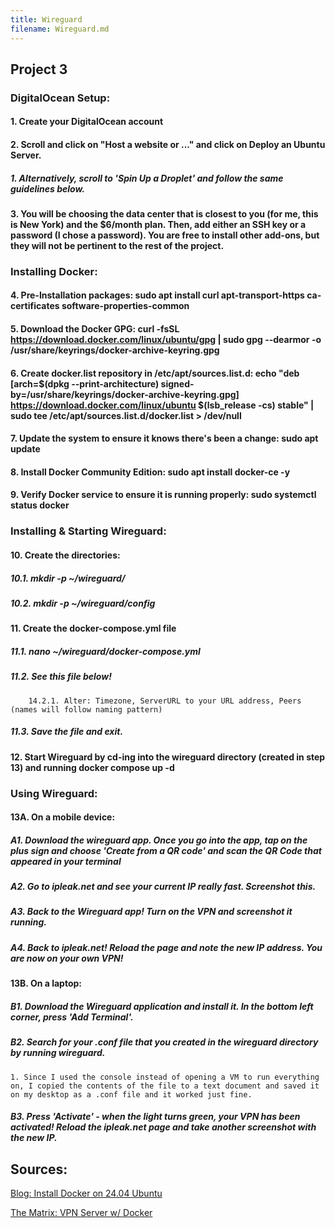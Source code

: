 ```yaml
---
title: Wireguard
filename: Wireguard.md
---
```


## Project 3
### DigitalOcean Setup:  

#### 1. Create your DigitalOcean account  

#### 2. Scroll and click on "Host a website or ..." and click on Deploy an Ubuntu Server.  
##### 1. Alternatively, scroll to 'Spin Up a Droplet' and follow the same guidelines below.  

#### 3. You will be choosing the data center that is closest to you (for me, this is New York) and the $6/month plan. Then, add either an SSH key or a password (I chose a password). You are free to install other add-ons, but they will not be pertinent to the rest of the project.  

### Installing Docker:
#### 4. Pre-Installation packages: **sudo apt install curl apt-transport-https ca-certificates software-properties-common**  

#### 5. Download the Docker GPG: **curl -fsSL https://download.docker.com/linux/ubuntu/gpg | sudo gpg --dearmor -o /usr/share/keyrings/docker-archive-keyring.gpg**  

#### 6. Create docker.list repository in /etc/apt/sources.list.d: **echo "deb [arch=$(dpkg --print-architecture) signed-by=/usr/share/keyrings/docker-archive-keyring.gpg] https://download.docker.com/linux/ubuntu $(lsb_release -cs) stable" | sudo tee /etc/apt/sources.list.d/docker.list > /dev/null**  

#### 7. Update the system to ensure it knows there's been a change: **sudo apt update**  

#### 8. Install Docker Community Edition: **sudo apt install docker-ce -y**  

#### 9. Verify Docker service to ensure it is running properly: **sudo systemctl status docker**  

### Installing & Starting Wireguard:
#### 10. Create the directories: 
##### 10.1. **mkdir -p ~/wireguard/**
##### 10.2. **mkdir -p ~/wireguard/config**
#### 11. Create the docker-compose.yml file
##### 11.1. **nano ~/wireguard/docker-compose.yml**
##### 11.2. See this file below! 
		14.2.1. Alter: Timezone, ServerURL to your URL address, Peers (names will follow naming pattern)
##### 11.3. Save the file and exit.
#### 12. Start Wireguard by cd-ing into the wireguard directory (created in step 13) and running **docker compose up -d**

### Using Wireguard:
#### 13A. On a mobile device:
##### A1. Download the wireguard app. Once you go into the app, tap on the plus sign and choose 'Create from a QR code' and scan the QR Code that appeared in your terminal
##### A2. Go to ipleak.net and see your current IP really fast. Screenshot this.
##### A3. Back to the Wireguard app! Turn on the VPN and screenshot it running.
##### A4. Back to ipleak.net! Reload the page and note the new IP address. You are now on your own VPN!
#### 13B. On a laptop:
##### B1. Download the Wireguard application and install it. In the bottom left corner, press 'Add Terminal'. 
##### B2. Search for your .conf file that you created in the wireguard directory by running wireguard. 
	1. Since I used the console instead of opening a VM to run everything on, I copied the contents of the file to a text document and saved it on my desktop as a .conf file and it worked just fine.
##### B3. Press 'Activate' - when the light turns green, your VPN has been activated! Reload the ipleak.net page and take another screenshot with the new IP. 

## Sources:  

[Blog: Install Docker on 24.04 Ubuntu](https://www.cherryservers.com/blog/install-docker-ubuntu)  

[The Matrix: VPN Server w/ Docker](https://thematrix.dev/setup-wireguard-vpn-server-with-docker/)
